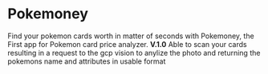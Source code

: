 # Pokemoney
Find your pokemon cards worth in matter of seconds with Pokemoney, the First app for Pokemon card price analyzer.
**V.1.0** 
Able to scan your cards resulting in a request to the gcp vision to anylize the photo and returning the pokemons name and attributes in usable format

